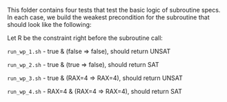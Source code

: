 This folder contains four tests that test the basic logic of subroutine specs.
In each case, we build the weakest precondition for the subroutine that should
look like the following:

Let R be the constraint right before the subroutine call:

`run_wp_1.sh` - true & (false => false), should return UNSAT

`run_wp_2.sh` - true & (true => false), should return SAT

`run_wp_3.sh` - true & (RAX=4 => RAX=4), should return UNSAT

`run_wp_4.sh` - RAX=4 & (RAX=4 => RAX=4), should return SAT

